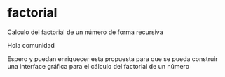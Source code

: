# factorial
Calculo del factorial de un número de forma recursiva

Hola comunidad 

Espero y puedan enriquecer esta propuesta para que se pueda construir una interface gráfica para el cálculo del factorial de un número
